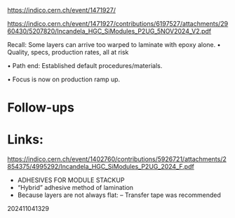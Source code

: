 https://indico.cern.ch/event/1471927/

https://indico.cern.ch/event/1471927/contributions/6197527/attachments/2960430/5207820/Incandela_HGC_SiModules_P2UG_5NOV2024_V2.pdf

Recall: Some layers can arrive too warped to laminate with epoxy alone. • Quality, specs, production rates, all at risk

• Path end: Established default procedures/materials.

• Focus is now on production ramp up.
# Follow-ups


# Links: 

https://indico.cern.ch/event/1402760/contributions/5926721/attachments/2854375/4995292/Incandela_HGC_SiModules_P2UG_2024_F.pdf
- ADHESIVES FOR MODULE STACKUP
- “Hybrid” adhesive method of lamination
- Because layers are not always flat: – Transfer tape was recommended

202411041329
